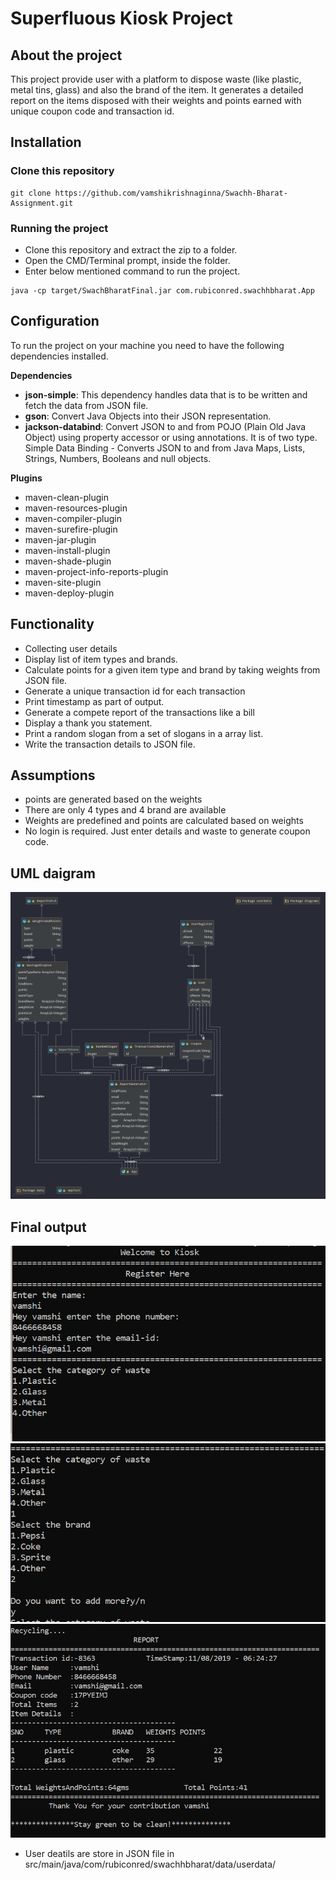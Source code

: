 # Superfluous Kiosk Project
## About the project
This project provide user with a platform to dispose waste (like plastic, metal tins, glass) and also the brand of the item. It generates a detailed report on the items disposed with their weights and points earned with unique coupon code and transaction id.   
## Installation
### Clone this repository
```
git clone https://github.com/vamshikrishnaginna/Swachh-Bharat-Assignment.git

```
### Running the project
* Clone this repository and extract the zip to a folder.
* Open the CMD/Terminal prompt, inside the folder.
* Enter below mentioned command to run the project.
```
java -cp target/SwachBharatFinal.jar com.rubiconred.swachhbharat.App

```

## Configuration
To run the project on your machine you need to have the following dependencies installed.

**Dependencies**
* **json-simple**: This dependency handles data that is to be written and fetch the data from JSON file.
* **gson**: Convert Java Objects into their JSON representation.
* **jackson-databind**: Convert JSON to and from POJO (Plain Old Java Object) using property accessor or using annotations. It is of two type. Simple Data Binding - Converts JSON to and from Java Maps, Lists, Strings, Numbers, Booleans and null objects.

**Plugins**
* maven-clean-plugin 
* maven-resources-plugin
* maven-compiler-plugin
* maven-surefire-plugin
* maven-jar-plugin
* maven-install-plugin
* maven-shade-plugin
* maven-project-info-reports-plugin
* maven-site-plugin
* maven-deploy-plugin

## Functionality
* Collecting user details
* Display list of item types and brands.
* Calculate points for a given item type and brand by taking weights from JSON file.
* Generate a unique transaction id for each transaction
* Print timestamp as part of output.
* Generate a compete report of the transactions like a bill
* Display a thank you statement.
* Print a random slogan from a set of slogans in a array list.
* Write the transaction details to JSON file.
 
## Assumptions
* points are generated based on the weights 
* There are only 4 types and 4 brand are available
* Weights are predefined and points are calculated based on weights
* No login is required. Just enter details and waste to generate coupon code.

## UML daigram 
 
![](src/main/java/com/rubiconred/swachhbharat/diagrams/UML.png)

## Final output
![](src/main/java/com/rubiconred/swachhbharat/diagrams/user_registration.PNG)
![](src/main/java/com/rubiconred/swachhbharat/diagrams/WasteDispose.PNG)
![](src/main/java/com/rubiconred/swachhbharat/diagrams/report.PNG)

* User deatils are store in JSON file in src/main/java/com/rubiconred/swachhbharat/data/userdata/

